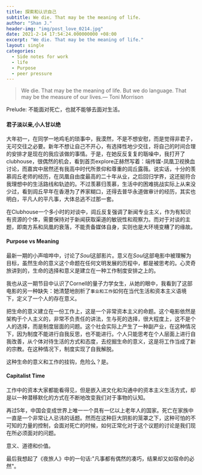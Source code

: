 ```yaml
---
title: 探索和认识自己
subtitle: We die. That may be the meaning of life.
author: "Shan J."
header-img: "img/post_love_0214.jpg"
date: 2021-2-14 17:54:24.000000000 +08:00
excerpt: "We die. That may be the meaning of life."
layout: single
categories:
  - Side notes for work
  - life
  - Purpose
  - peer pressure
---
```


> We die. That may be the meaning of life. But we do language. That may be the measure of our lives.— Toni Morrison

Prelude: 不能面对死亡，也就不能够去面对生活。

#### **君子淡以亲,小人甘以绝**

大年初一，在同学一地鸡毛的琐事中，我漠然，不是不想安慰，而是觉得非君子，无可交往之必要。新年不想让自己不开心，有选择性地少交往，将自己的时间合理的安排才是现在的我应该做的事情。于是，在她反反复复的聒噪中，我打开了clubhouse，很偶然的机会，看到首页explore正赫然写着：端传媒-凤凰卫视换血讨论，而嘉宾中居然还有我高中时代所景仰和尊重的闾丘露薇。说实话，十分的羡慕闾丘老师的经历，在凤凰自由度最高的二十年从业，之后回归学界，这还挺符合我理想中的生活路线和轨迹的。不过羡慕归羡慕，生活中的困难挑战实际上从来没少过，看到闾丘早年在香港为了养家糊口，还得去普华永道做审计的经历，其实也明白，平凡人的平凡事，大体总逃不过那一套。

在Clubhouse一个多小时的对谈中，闾丘反复强调了新闻专业主义，作为有知识有资源的个体，需要保持对于新闻获取渠道的敏锐性和观察力。而对于对谈的主题，即南方系和凤凰的衰落，不能责备媒体自身，实则也是大环境变糟了的缘故。


#### **Purpose vs Meaning**

最新一期的小声喧哗中，讨论了*Soul*这部影片。意义在*Soul*这部电影中被理解为目标，虽然生命的意义这个命题在任何文明发展的历程中，都是被思考的。心灵奇旅讲到的，生命的选择和意义是建立在一种工作制度安排之上的。

我也从这一期节目中认识了Cornell的量子力学女生，从她的眼中，我看到了这部电影的另一种缺失：她清楚地剖析了`事业和工作`如何在当代生活和资本主义语境下，定义了一个人的存在意义。

把生命的意义建立在一份工作上，这是一个非常资本主义的命题。这个电影依然是架构于个人主义的，非常不负责任的讲法，生与死的选择，很大程度上，这不是个人的选择，而是制度层面的问题。这个社会实际上产生了一种副产业，在这种情况下，因为制度不能进行自我反思，也不能进行。个人只能思考在个人层面上进行自我改善，从个体对待生活的方式和态度，去挖掘生命的意义，这是将工作当成了新的宗教。在这种情况下，制度实现了自我解脱。

这种生命的意义和工作的挂钩，危险么？是。

#### **Capitalist Time**

工作中的资本大家都能看得见，但是嵌入进文化和沟通中的资本主义生活方式，却是以一种潜移默化的方式在不断地改变我们对于事物的认知。

再过5年，中国会变成世界上唯一一个具有一亿以上老年人的国家。死亡在家族中一直是一个非常让人忌讳的话题。然而在这种巨大阴影的笼罩之下，这种可怕的不可知的力量的控制，会面对死亡的时候，如何正常化对于这个议题的讨论是我们现在所必须面对的问题。

意义、道德和价值。

最后我想起了《夜旅人》中的一句话:"凡事都有偶然的凑巧，结果却又如宿命的必然"。
